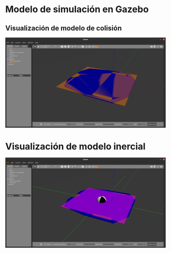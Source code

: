 # Modelo de simulación en Gazebo

## Visualización de modelo de colisión
![RoMAA botton in Gazebo - Collision](GazeboRoMAACollision.png)

# Visualización de modelo inercial
![RoMAA bottom in Gazebo - Inertial](GazeboRoMAAInertial.png)
